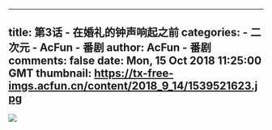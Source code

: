 
---
title: 第3话 - 在婚礼的钟声响起之前
categories: 
    - 二次元
    - AcFun - 番剧
author: AcFun - 番剧
comments: false
date: Mon, 15 Oct 2018 11:25:00 GMT
thumbnail: https://tx-free-imgs.acfun.cn/content/2018_9_14/1539521623.jpg
---

<div>   
<img src="https://tx-free-imgs.acfun.cn/content/2018_9_14/1539521623.jpg" referrerpolicy="no-referrer">  
</div>
            